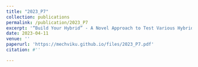 ```yaml
---
title: "2023_P7"
collection: publications
permalink: /publication/2023_P7
excerpt: '“Build Your Hybrid” - A Novel Approach to Test Various Hybrid Powertrain Concepts'
date: 2023-04-11
venue: ''
paperurl: 'https://mechviku.github.io/files/2023_P7.pdf'
citation: #''

---
```


[Download paper here]: (https://mechviku.github.io/files/2023_P7.pdf)






